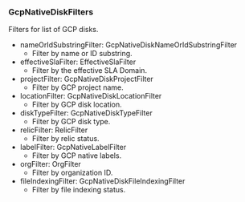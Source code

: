 ### GcpNativeDiskFilters
Filters for list of GCP disks.

- nameOrIdSubstringFilter: GcpNativeDiskNameOrIdSubstringFilter
  - Filter by name or ID substring.
- effectiveSlaFilter: EffectiveSlaFilter
  - Filter by the effective SLA Domain.
- projectFilter: GcpNativeDiskProjectFilter
  - Filter by GCP project name.
- locationFilter: GcpNativeDiskLocationFilter
  - Filter by GCP disk location.
- diskTypeFilter: GcpNativeDiskTypeFilter
  - Filter by GCP disk type.
- relicFilter: RelicFilter
  - Filter by relic status.
- labelFilter: GcpNativeLabelFilter
  - Filter by GCP native labels.
- orgFilter: OrgFilter
  - Filter by organization ID.
- fileIndexingFilter: GcpNativeDiskFileIndexingFilter
  - Filter by file indexing status.
